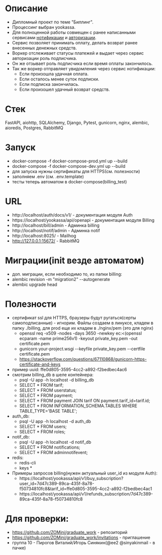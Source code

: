 # Описание
  - Дипломный проект по теме "Биллинг".
  - Процессинг выбран yookassa.
  - Для полноценной работы совмещен с ранее написанными сервисами [нотификации](https://github.com/ZOMini/notifications_sprint_1) и [авторизации](https://github.com/ZOMini/Auth_sprint_2).
  - Сервис позволяет принимать оплату, делать возврат ранее внесенных денежных средств.
  - Воркер отслеживает статусы платежей и выдает через сервис авторизации роль подписчика.
  - Он же отзывает роль подписчика если время оплаты закончилось.
  - Так же воркер отправляет увидомления через сервис нотификации:
    - Если произошла удачная оплата.
    - Если осталось менее суток подписки.
    - Если подписка закончилась.
    - Если произошел удачный возврат средств.

# Стек
  FastAPI, aiohttp, SQLAlchemy, Django, Pytest, gunicorn, nginx, alembic, aioredis, Postgres, RabbitMQ
 
# Запуск
  - docker-compose -f docker-compose-prod.yml up --build
  - docker-compose -f docker-compose-dev.yml up --build
  - для запуска нужны сертификаты для HTTPS(см. полезности)
  - заполняем .env (см. .env.template)
  - тесты теперь автоматом в docker-compose(billing_test)
 
# URL
  - http://localhost/auth/docs/v1/ - документация модуля Auth
  - https://localhost/yookassa/api/openapi - документация модуля Billing
  - http://localhost/bill/admin - Админка billing
  - http://localhost/notif/admin - Админка notif
  - http://localhost:8025/ - Mailhog
  - http://127.0.0.1:15672/ - RabbitMQ
 
# Миграции(init везде автоматом)
  - доп. миграции, если необходимо то, из папки billing:
  - alembic revision -m "migration2" --autogenerate
  - alembic upgrade head

# Полезности
  - сертификат ssl для HTTPS, браузеры будут ругаться(серты самоподписанные) - игнорим. Файлы создаем в линуксе, кладем в папку ./billing, для prod еще их кладем в ./nginx/pem (это для nginx)
    - openssl req -x509 -nodes -days 3650 -newkey ec:<(openssl ecparam -name prime256v1) -keyout private_key.pem -out certificate.pem
    - gunicorn your-project.wsgi --keyfile private_key.pem --certfile certificate.pem
    - https://stackoverflow.com/questions/67110868/gunicorn-https-certificate-and-keys
  - пример uuid: ffe0d805-3595-4cc2-a892-f2bedbec4ac6
  - смотрим billing_db в шеле контейнера:
    - psql -U app -h localhost -d billing_db
    - SELECT * FROM tarif;
    - SELECT * FROM userstatus;
    - SELECT * FROM payment;
    - SELECT * FROM payment JOIN tarif ON payment.tarif_id=tarif.id;
    - SELECT * FROM INFORMATION_SCHEMA.TABLES WHERE TABLE_TYPE='BASE TABLE';
  - auth_db:
    - psql -U app -h localhost -d auth_db
    - SELECT * FROM users;
    - SELECT * FROM roles;
  - notif_db:
    - psql -U app -h localhost -d notif_db
    - SELECT * FROM notifications;
    - SELECT * FROM adminnotifevent;
  - redis:
    - redis-cli
    - keys *
  - Примеры запросов billing(нужен актуальный user_id из модуля Auth):
    - https://localhost/yookassa/api/v1/buy_subscription?user_id=7d47c389-89ca-435f-8a78-f50734810fc8&tarif_id=ffe0d805-3595-4cc2-a892-f2bedbec4ac1
    - https://localhost/yookassa/api/v1/refunds_subscription/7d47c389-89ca-435f-8a78-f50734810fc8

# Для проверки:
  - https://github.com/ZOMini/graduate_work  - репозиторий
  - https://github.com/ZOMini/graduate_work/invitations - приглашение
  - группа 10 - Пирогов Виталий/Игорь Синякин(@ee2 @sinyakinmail - в пачке)